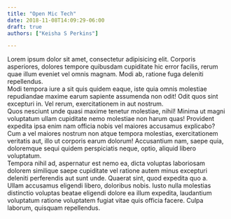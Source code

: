 ```yaml
---
title: "Open Mic Tech"
date: 2018-11-08T14:09:29-06:00
draft: true
authors: ["Keisha S Perkins"]

---
```


<div>Lorem ipsum dolor sit amet, consectetur adipisicing elit. Corporis asperiores, dolores tempore quibusdam cupiditate hic error facilis, rerum quae illum eveniet vel omnis magnam. Modi ab, ratione fuga deleniti repellendus.</div>
<div>Modi tempora iure a sit quis quidem eaque, iste quia omnis molestiae repudiandae maxime earum sapiente assumenda non odit! Odit quos sint excepturi in. Vel rerum, exercitationem in aut nostrum.</div>
<div>Quos nesciunt unde quasi maxime tenetur molestiae, nihil! Minima ut magni voluptatum ullam cupiditate nemo molestiae non harum quas! Provident expedita ipsa enim nam officia nobis vel maiores accusamus explicabo?</div>
<div>Cum a vel maiores nostrum non atque tempora molestias, exercitationem veritatis aut, illo ut corporis earum dolorum! Accusantium nam, saepe quia, doloremque sequi quidem perspiciatis neque, optio, aliquid libero voluptatum.</div>
<div>Tempora nihil ad, aspernatur est nemo ea, dicta voluptas laboriosam dolorem similique saepe cupiditate vel ratione autem minus excepturi deleniti perferendis aut sunt unde. Quaerat sint, quod expedita quo a.</div>
<div>Ullam accusamus eligendi libero, doloribus nobis. Iusto nulla molestias distinctio voluptas beatae eligendi dolore ea illum expedita, laudantium voluptatum ratione voluptatem fugiat vitae quis officia facere. Culpa laborum, quisquam repellendus.</div>